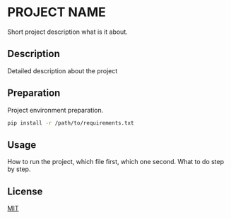 # PROJECT NAME

Short project description what is it about.


## Description

Detailed description about the project


## Preparation

Project environment preparation.

```bash
pip install -r /path/to/requirements.txt
```

## Usage

How to run the project, which file first, which one second.
What to do step by step.


## License
[MIT](https://choosealicense.com/licenses/mit/)
